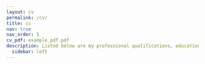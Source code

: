 ```yaml
---
layout: cv
permalink: /cv/
title: cv
nav: true
nav_order: 5
cv_pdf: example_pdf.pdf
description: Listed below are my professional qualifications, education, skills and interests!
  sidebar: left
---
```


